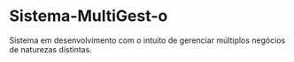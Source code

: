 # Sistema-MultiGest-o
Sistema em desenvolvimento com o intuito de gerenciar múltiplos negócios de naturezas distintas.
